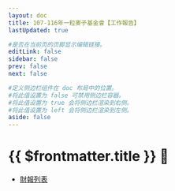 ```yaml
---
layout: doc
title: 107-116年一粒麥子基金會【工作報告】
lastUpdated: true

#是否在当前页的页脚显示编辑链接。
editLink: false
sidebar: false
prev: false
next: false

#定义侧边栏组件在 doc 布局中的位置。
#将此值设置为 false 可禁用侧边栏容器。
#将此值设置为 true 会将侧边栏渲染到右侧。
#将此值设置为 left 会将侧边栏渲染到左侧。
aside: false
---
```


# {{ $frontmatter.title }} 💙


- [財報列表](../finace)

<style>

</style>
